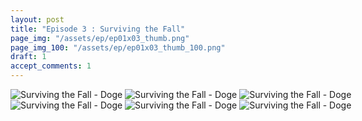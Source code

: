 ```yaml
---
layout: post
title: "Episode 3 : Surviving the Fall"
page_img: "/assets/ep/ep01x03_thumb.png"
page_img_100: "/assets/ep/ep01x03_thumb_100.png"
draft: 1
accept_comments: 1
---
```



<div style="margin-left: auto; margin-right: auto; width: 600px;">
	<img src="/assets/ep/ep01x03_01.png" alt="Surviving the Fall - Doge" />
	<img src="/assets/ep/ep01x03_02.png" alt="Surviving the Fall - Doge" />
	<img src="/assets/ep/ep01x03_03.png" alt="Surviving the Fall - Doge" />
	<img src="/assets/ep/ep01x03_04.png" alt="Surviving the Fall - Doge" />
	<img src="/assets/ep/ep01x03_05.png" alt="Surviving the Fall - Doge" />
	<img src="/assets/ep/ep01x03_06.png" alt="Surviving the Fall - Doge" />
</div>
